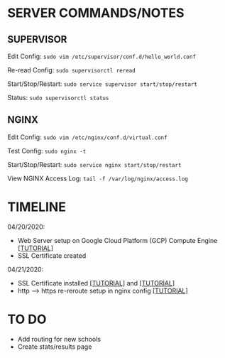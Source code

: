 # **SERVER COMMANDS/NOTES**
## SUPERVISOR
Edit Config:
`sudo vim /etc/supervisor/conf.d/hello_world.conf`

Re-read Config:
`sudo supervisorctl reread`

Start/Stop/Restart:
`sudo service supervisor start/stop/restart`

Status:
`sudo supervisorctl status`
## NGINX

Edit Config:
`sudo vim /etc/nginx/conf.d/virtual.conf`

Test Config:
`sudo nginx -t`

Start/Stop/Restart:
`sudo service nginx start/stop/restart`

View NGINX Access Log:
`tail -f /var/log/nginx/access.log`


# **TIMELINE**
04/20/2020:
- Web Server setup on Google Cloud Platform (GCP) Compute Engine [[TUTORIAL]](https://medium.com/ymedialabs-innovation/deploy-flask-app-with-nginx-using-gunicorn-and-supervisor-d7a93aa07c18)
- SSL Certificate created

04/21/2020:
- SSL Certificate installed [[TUTORIAL]](https://www.digicert.com/kb/csr-ssl-installation/nginx-openssl.htm#ssl_certificate_install) and [[TUTORIAL]](https://serversforhackers.com/c/testing-and-debugging-ssl-certificates)
- http --> https re-reroute setup in nginx config [[TUTORIAL]](https://linuxize.com/post/redirect-http-to-https-in-nginx/)

# **TO DO**
- Add routing for new schools
- Create stats/results page